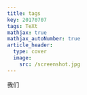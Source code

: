 ```yaml
---
title: tags
key: 20170707
tags: TeXt
mathjax: true
mathjax_autoNumber: true
article_header:
  type: cover
  image:
    src: /screenshot.jpg
---
```



<!--more-->


我们